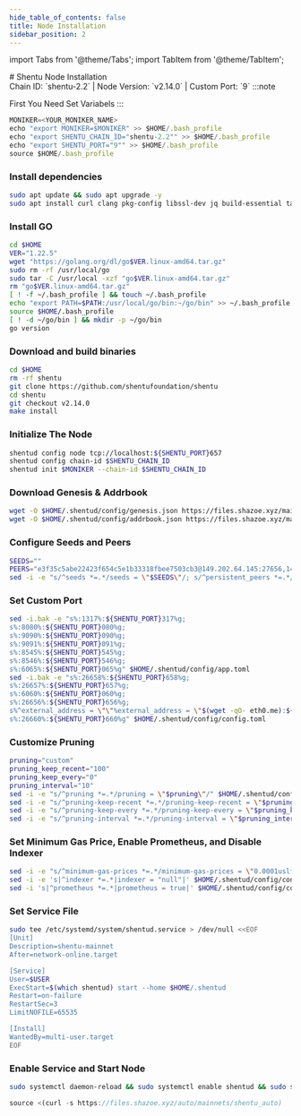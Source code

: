 ```yaml
---
hide_table_of_contents: false
title: Node Installation
sidebar_position: 2
---
```


import Tabs from '@theme/Tabs';
import TabItem from '@theme/TabItem';

<div className="h1-with-icon icon-shentu">
# Shentu Node Installation
</div>
<span className="sub-lines"> 
Chain ID: `shentu-2.2` | Node Version: `v2.14.0` | Custom Port: `9`
</span>


<Tabs>

  <TabItem value="manual installation" label="Manual Installation">
:::note

First You Need Set Variabels
:::

```js
MONIKER=<YOUR_MONIKER_NAME>
echo "export MONIKER=$MONIKER" >> $HOME/.bash_profile
echo "export SHENTU_CHAIN_ID="shentu-2.2"" >> $HOME/.bash_profile
echo "export SHENTU_PORT="9"" >> $HOME/.bash_profile
source $HOME/.bash_profile
```

### Install dependencies

```bash
sudo apt update && sudo apt upgrade -y
sudo apt install curl clang pkg-config libssl-dev jq build-essential tar wget  bsdmainutils git make ncdu gcc git jq htop tmux chrony liblz4-tool fail2ban -y
```

### Install GO

```bash
cd $HOME
VER="1.22.5"
wget "https://golang.org/dl/go$VER.linux-amd64.tar.gz"
sudo rm -rf /usr/local/go
sudo tar -C /usr/local -xzf "go$VER.linux-amd64.tar.gz"
rm "go$VER.linux-amd64.tar.gz"
[ ! -f ~/.bash_profile ] && touch ~/.bash_profile
echo "export PATH=$PATH:/usr/local/go/bin:~/go/bin" >> ~/.bash_profile
source $HOME/.bash_profile
[ ! -d ~/go/bin ] && mkdir -p ~/go/bin
go version
```

### Download and build binaries

```bash
cd $HOME
rm -rf shentu
git clone https://github.com/shentufoundation/shentu
cd shentu
git checkout v2.14.0
make install
```

### Initialize The Node

```bash
shentud config node tcp://localhost:${SHENTU_PORT}657
shentud config chain-id $SHENTU_CHAIN_ID
shentud init $MONIKER --chain-id $SHENTU_CHAIN_ID
```

### Download Genesis & Addrbook

```bash
wget -O $HOME/.shentud/config/genesis.json https://files.shazoe.xyz/mainnets/shentu/genesis.json
wget -O $HOME/.shentud/config/addrbook.json https://files.shazoe.xyz/mainnets/shentu/addrbook.json
```

### Configure Seeds and Peers

```bash
SEEDS=""
PEERS="e3f35c5abe22423f654c5e1b33318fbee7503cb3@149.202.64.145:27656,1480912d16f26b5ea1c4fea2496da95e44cbe845@65.109.115.226:14056,b6d870a3925baf56a70ea4d0a6a86f71d021257c@31.220.77.51:26656,722370de4cb68e3bcc7133b50e2c0e03110026de@209.145.56.75:26656,c7053b17cb50e6b190820fce2dc45b37ad479948@88.198.168.154:26656,c7f47b19bad10c2222ad528c73627a14e0108e9d@95.217.116.103:26456,a9f5bc2294cd41b3677337305309ae9687dfa8d5@8.208.44.201:26656,43b923d403b569575fbee4eef1c0fb0c5d39be2f@165.232.72.33:26656,20157e5c6538f1750618972db3c0d171dae8cf8c@209.159.150.62:26656,89757803f40da51678451735445ad40d5b15e059@169.155.169.81:26656,6abc14fdb30ea57be013a9021ffb75378fe4d11c@178.18.250.33:14056,3ca62ad1846b426835f28fd81ccd748007fb51c2@49.13.15.59:26656,4ba3f83efc53c834ba27eb22452840ee74aecf45@85.215.105.19:15604,1fa010a89dedf7dbb91c8239a4fe00c14ffe8715@161.97.133.184:26656,a8cd59ec2777e95d5b25278fd46f5069b2f8c25a@5.9.97.174:15607,d4cbdef21bde1fde444cd31f5a2842c76268f210@94.250.203.213:26656,207c47bed435e4174844064ef3f51ca35b059de2@5.189.128.119:26656,ed4db976ce074bfda0f436790f00e5a0716b4cc7@94.250.202.43:14056,32e2f9106d29ae9998c37e10adde030dbe223fb7@65.108.98.235:26956,e75aab6f20e0ac794e9aae1c18c89e428d381bda@195.201.167.242:26656,e3acfacbd8f08c8e61925a3363187b2737022407@47.253.53.245:26656,af55cb6531fd5e5818b374e312ee9f5b6ac471bb@65.21.167.185:14056,8888cb6071b560e2a5393394ea8d6babaaa33184@178.238.228.120:26656,94e911d79176c2ac90ce545b212429460dd34d5e@35.74.10.164:6656,9c0b20c318d0ee8f84475ad47afed59b24ba2ea4@95.217.193.17:26656,060027d3bc10ff7ebc1ec315ae5671c541e1568c@66.45.246.166:20016,3c1740cb7d646a31bc3236a7fb3cba1cc87eb08e@5.9.147.138:28656"
sed -i -e "s/^seeds *=.*/seeds = \"$SEEDS\"/; s/^persistent_peers *=.*/persistent_peers = \"$PEERS\"/" $HOME/.shentud/config/config.toml
```

### Set Custom Port

```bash
sed -i.bak -e "s%:1317%:${SHENTU_PORT}317%g;
s%:8080%:${SHENTU_PORT}080%g;
s%:9090%:${SHENTU_PORT}090%g;
s%:9091%:${SHENTU_PORT}091%g;
s%:8545%:${SHENTU_PORT}545%g;
s%:8546%:${SHENTU_PORT}546%g;
s%:6065%:${SHENTU_PORT}065%g" $HOME/.shentud/config/app.toml
sed -i.bak -e "s%:26658%:${SHENTU_PORT}658%g;
s%:26657%:${SHENTU_PORT}657%g;
s%:6060%:${SHENTU_PORT}060%g;
s%:26656%:${SHENTU_PORT}656%g;
s%^external_address = \"\"%external_address = \"$(wget -qO- eth0.me):${SHENTU_PORT}656\"%;
s%:26660%:${SHENTU_PORT}660%g" $HOME/.shentud/config/config.toml
```

### Customize Pruning

```bash
pruning="custom"
pruning_keep_recent="100"
pruning_keep_every="0"
pruning_interval="10"
sed -i -e "s/^pruning *=.*/pruning = \"$pruning\"/" $HOME/.shentud/config/app.toml
sed -i -e "s/^pruning-keep-recent *=.*/pruning-keep-recent = \"$pruning_keep_recent\"/" $HOME/.shentud/config/app.toml
sed -i -e "s/^pruning-keep-every *=.*/pruning-keep-every = \"$pruning_keep_every\"/" $HOME/.shentud/config/app.toml
sed -i -e "s/^pruning-interval *=.*/pruning-interval = \"$pruning_interval\"/" $HOME/.shentud/config/app.toml
```

### Set Minimum Gas Price, Enable Prometheus, and Disable Indexer

```bash
sed -i -e "s/^minimum-gas-prices *=.*/minimum-gas-prices = \"0.0001uslfuctk\"/" $HOME/.shentud/config/app.toml
sed -i -e 's|^indexer *=.*|indexer = "null"|' $HOME/.shentud/config/config.toml
sed -i 's|^prometheus *=.*|prometheus = true|' $HOME/.shentud/config/config.toml
```

### Set Service File

```bash
sudo tee /etc/systemd/system/shentud.service > /dev/null <<EOF
[Unit]
Description=shentu-mainnet
After=network-online.target

[Service]
User=$USER
ExecStart=$(which shentud) start --home $HOME/.shentud
Restart=on-failure
RestartSec=3
LimitNOFILE=65535

[Install]
WantedBy=multi-user.target
EOF
```

### Enable Service and Start Node

```bash
sudo systemctl daemon-reload && sudo systemctl enable shentud && sudo systemctl start shentud && sudo journalctl -fu shentud -o cat
```

  </TabItem>

  <TabItem value="auto installation" label="Auto Installation">

```js
source <(curl -s https://files.shazoe.xyz/auto/mainnets/shentu_auto)
```

  </TabItem>
</Tabs>
